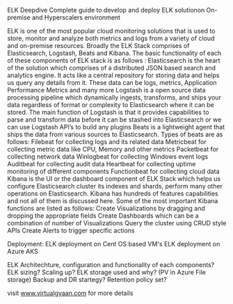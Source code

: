 
ELK Deepdive
Complete guide to develop and deploy ELK solutionon On-premise and Hyperscalers environment

ELK is one of the most popular cloud monitoring solutions that is used to store, monitor and analyze both metrics and logs from a variety of cloud and on-premise resources. Broadly the ELK Stack comprises of Elasticsearch, Logstash, Beats and Kibana. The basic functionality of each of these components of ELK stack is as follows :
Elasticsearch is the heart of the solution which comprises of a distributed JSON based search and analytics engine. It acts like a central repository for storing data and helps us query any details from it.
These data can be logs, metrics, Application Performance Metrics and many more
Logstash is a open source data processing pipeline which dynamically ingests, transforms, and ships your data regardless of format or complexity to Elasticsearch where it can be stored. The main function of Logstash is that it provides capabilities to parse and transform data before it can be stashed into Elasticsearch or we can use Logstash API’s to build any plugins
Beats is a lightweight agent that ships the data from various sources to Elasticsearch. Types of beats are as follows:
Filebeat for collecting logs and its related data
Metricbeat for collecting metric data like CPU, Memory and other metrics
Packetbeat for collecting network data
Winlogbeat for collecting Windows event logs
Auditbeat for collecting audit data
Heartbeat for collecting uptime monitoring of different components
Functionbeat for collecting cloud data
Kibana is the UI or the dashboard component of ELK Stack which helps us configure Elasticsearch cluster its indexes and shards, perform many other operations on Elasticsearch. Kibana has hundreds of features capabilities and not all of them is discussed here. Some of the most important Kibana functions are listed as follows:
Create Visualizations by dragging and dropping the appropriate fields
Create Dashboards which can be a combination of number of Visualizations
Query the cluster using CRUD style APIs
Create Alerts to trigger specific actions


Deployment:
ELK deployment on Cent OS based VM's
ELK deployment on Azure AKS 

ELK Architechture, configuration and functionality of each components?
ELK sizing? Scaling up?
ELK storage used and why? (PV in Azure File storage)
Backup and DR startegy?
Retention policy set?

visit www.virtualgyaan.com for more details
